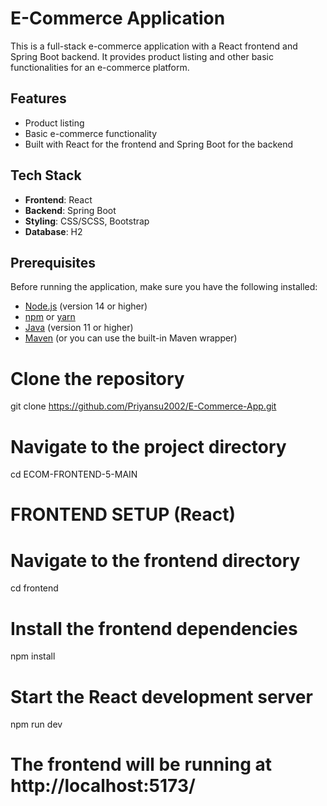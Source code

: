 # E-Commerce Application

This is a full-stack e-commerce application with a React frontend and Spring Boot backend. It provides product listing and other basic functionalities for an e-commerce platform.

## Features

- Product listing
- Basic e-commerce functionality
- Built with React for the frontend and Spring Boot for the backend

## Tech Stack

- **Frontend**: React
- **Backend**: Spring Boot
- **Styling**: CSS/SCSS, Bootstrap
- **Database**: H2
## Prerequisites

Before running the application, make sure you have the following installed:

- [Node.js](https://nodejs.org/) (version 14 or higher)
- [npm](https://www.npmjs.com/) or [yarn](https://yarnpkg.com/)
- [Java](https://www.oracle.com/java/technologies/javase-jdk11-downloads.html) (version 11 or higher)
- [Maven](https://maven.apache.org/) (or you can use the built-in Maven wrapper)

# Clone the repository
git clone https://github.com/Priyansu2002/E-Commerce-App.git

# Navigate to the project directory
cd ECOM-FRONTEND-5-MAIN

# FRONTEND SETUP (React)

# Navigate to the frontend directory
cd frontend

# Install the frontend dependencies
npm install

# Start the React development server
npm run dev

# The frontend will be running at http://localhost:5173/



